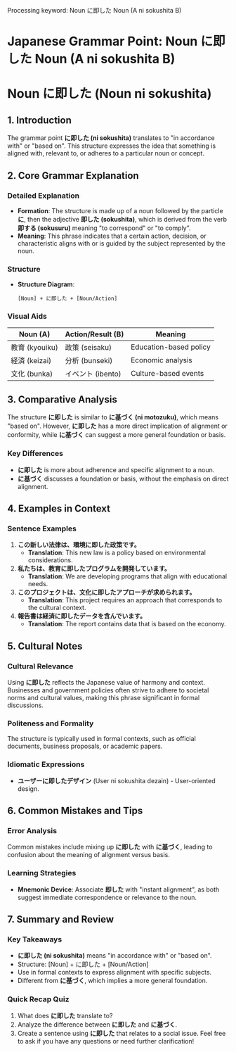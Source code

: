 Processing keyword: Noun に即した Noun (A ni sokushita B)
# Japanese Grammar Point: Noun に即した Noun (A ni sokushita B)
# Noun に即した (Noun ni sokushita)
## 1. Introduction
The grammar point **に即した (ni sokushita)** translates to "in accordance with" or "based on". This structure expresses the idea that something is aligned with, relevant to, or adheres to a particular noun or concept.
## 2. Core Grammar Explanation
### Detailed Explanation
- **Formation**: The structure is made up of a noun followed by the particle **に**, then the adjective **即した (sokushita)**, which is derived from the verb **即する (sokusuru)** meaning "to correspond" or "to comply".
- **Meaning**: This phrase indicates that a certain action, decision, or characteristic aligns with or is guided by the subject represented by the noun.
### Structure
- **Structure Diagram**:
  ```
  [Noun] + に即した + [Noun/Action]
  ```
  
### Visual Aids
| Noun (A) | Action/Result (B)               | Meaning                     |
|----------|----------------------------------|-----------------------------|
| 教育 (kyouiku) | 政策 (seisaku)                   | Education-based policy      |
| 経済 (keizai)  | 分析 (bunseki)                     | Economic analysis           |
| 文化 (bunka)  |イベント (ibento)                | Culture-based events        |
## 3. Comparative Analysis
The structure **に即した** is similar to **に基づく (ni motozuku)**, which means "based on". However, **に即した** has a more direct implication of alignment or conformity, while **に基づく** can suggest a more general foundation or basis. 
### Key Differences
- **に即した** is more about adherence and specific alignment to a noun.
- **に基づく** discusses a foundation or basis, without the emphasis on direct alignment.
## 4. Examples in Context
### Sentence Examples
1. **この新しい法律は、環境に即した政策です。**
   - **Translation**: This new law is a policy based on environmental considerations.
2. **私たちは、教育に即したプログラムを開発しています。**
   - **Translation**: We are developing programs that align with educational needs.
3. **このプロジェクトは、文化に即したアプローチが求められます。**
   - **Translation**: This project requires an approach that corresponds to the cultural context.
4. **報告書は経済に即したデータを含んでいます。**
   - **Translation**: The report contains data that is based on the economy.
## 5. Cultural Notes
### Cultural Relevance
Using **に即した** reflects the Japanese value of harmony and context. Businesses and government policies often strive to adhere to societal norms and cultural values, making this phrase significant in formal discussions.
### Politeness and Formality
The structure is typically used in formal contexts, such as official documents, business proposals, or academic papers. 
### Idiomatic Expressions
- **ユーザーに即したデザイン** (User ni sokushita dezain) - User-oriented design.
## 6. Common Mistakes and Tips
### Error Analysis
Common mistakes include mixing up **に即した** with **に基づく**, leading to confusion about the meaning of alignment versus basis.
### Learning Strategies
- **Mnemonic Device**: Associate **即した** with "instant alignment", as both suggest immediate correspondence or relevance to the noun.
  
## 7. Summary and Review
### Key Takeaways
- **に即した (ni sokushita)** means "in accordance with" or "based on".
- Structure: [Noun] + に即した + [Noun/Action]
- Use in formal contexts to express alignment with specific subjects.
- Different from **に基づく**, which implies a more general foundation.
### Quick Recap Quiz
1. What does **に即した** translate to?
2. Analyze the difference between **に即した** and **に基づく**.
3. Create a sentence using **に即した** that relates to a social issue.
Feel free to ask if you have any questions or need further clarification!
